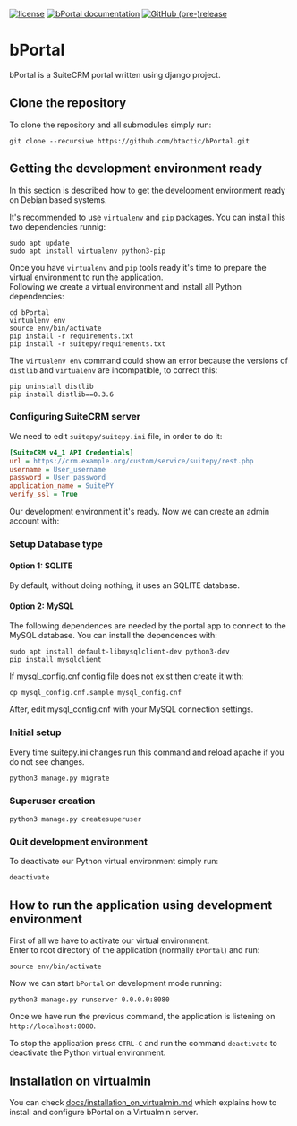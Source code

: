 [![license](https://img.shields.io/github/license/btactic/bPortal.svg?style=flat-square)](LICENSE)
[![bPortal documentation](https://img.shields.io/badge/docs-passing-brightgreen.svg?style=flat-square)](https://github.com/btactic/bPortal/tree/master/docs)
[![GitHub (pre-)release](https://img.shields.io/github/release/btactic/bPortal/all.svg?style=flat-square)](https://github.com/btactic/bPortal/releases/latest)


# bPortal
bPortal is a SuiteCRM portal written using django project.

## Clone the repository
To clone the repository and all submodules simply run:
```
git clone --recursive https://github.com/btactic/bPortal.git
```
## Getting the development environment ready
In this section is described how to get the development environment ready on Debian based systems.

It's recommended to use `virtualenv` and `pip` packages. You can install this two dependencies runnig:
```
sudo apt update
sudo apt install virtualenv python3-pip
```

Once you have `virtualenv` and `pip` tools ready it's time to prepare the virtual environment to run the application.  
Following we create a virtual environment and install all Python dependencies:
```
cd bPortal
virtualenv env
source env/bin/activate
pip install -r requirements.txt
pip install -r suitepy/requirements.txt
```
The `virtualenv env` command could show an error because the versions of `distlib` and `virtualenv` are incompatible, to correct this:
```
pip uninstall distlib
pip install distlib==0.3.6
```

### Configuring SuiteCRM server
We need to edit `suitepy/suitepy.ini` file, in order to do it:

```ini
[SuiteCRM v4_1 API Credentials]
url = https://crm.example.org/custom/service/suitepy/rest.php
username = User_username
password = User_password
application_name = SuitePY
verify_ssl = True
```

Our development environment it's ready. Now we can create an admin account with:

### Setup Database type

#### Option 1: SQLITE
By default, without doing nothing, it uses an SQLITE database.
#### Option 2: MySQL

The following dependences are needed by the portal app to connect to the MySQL database. You can install the dependences with:

```
sudo apt install default-libmysqlclient-dev python3-dev
pip install mysqlclient
```
If mysql_config.cnf config file does not exist then create it with:

```
cp mysql_config.cnf.sample mysql_config.cnf
```

After, edit mysql_config.cnf with your MySQL connection settings.


### Initial setup

Every time suitepy.ini changes run this command and reload apache if you do not see changes.

```
python3 manage.py migrate
```

### Superuser creation

```
python3 manage.py createsuperuser
```

### Quit development environment

To deactivate our Python virtual environment simply run:
```
deactivate
```



## How to run the application using development environment
First of all we have to activate our virtual environment.  
Enter to root directory of the application (normally `bPortal`) and run:
```
source env/bin/activate
```

Now we can start `bPortal` on development mode running:
```
python3 manage.py runserver 0.0.0.0:8080
```

Once we have run the previous command, the application is listening on `http://localhost:8080`.

To stop the application press `CTRL-C` and run the command `deactivate` to deactivate the Python virtual environment.

## Installation on virtualmin

You can check [docs/installation_on_virtualmin.md](docs/installation_on_virtualmin.md) which explains how to install and configure bPortal on a Virtualmin server.
